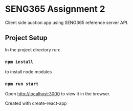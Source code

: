 
# SENG365 Assignment 2

Client side auction app using SENG365 reference server API.

## Project Setup

In the project directory run:

### `npm install`

to install node modules

### `npm run start`

Open [http://localhost:3000](http://localhost:3000) to view it in the browser.

Created with create-react-app
